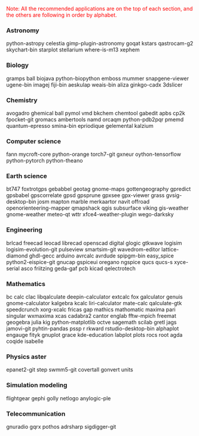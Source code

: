 
<p style="color:red;">Note: All the recommended applications are on the top of each section, and the others are following in order by alphabet. </p>

### Astronomy
python-astropy	celestia	gimp-plugin-astronomy	goqat	kstars	qastrocam-g2	skychart-bin	starplot	stellarium	where-is-m13	xephem																																																																																							
### Biology	
gramps	ball	biojava	python-biopython	emboss	mummer	snapgene-viewer	ugene-bin	imagej	fiji-bin	aeskulap	weais-bin	aliza	ginkgo-cadx	3dslicer																																																									
### Chemistry
avogadro	 ghemical	ball	pymol	vmd	bkchem	chemtool	gabedit	apbs	cp2k	fpocket-git	gromacs	ambertools	namd	orcaqm	python-pdb2pqr	pmemd	quantum-epresso	smina-bin	epriodique	gelemental	kalzium	

### Computer science	
fann	mycroft-core	python-orange	torch7-git	gxneur	oython-tensorflow	python-pytorch	python-theano

### Earth science
bt747	foxtrotgps	gebabbel	geotag	gnome-maps	gottengeography	gpredict	gpsbabel	gpscorrelate	gpsd	gpsprune	gpxsee	gpx-viewer	grass	gvsig-desktop-bin	josm	mapton marble	merkaartor	navit	offroad 	openorienteering-mapper	qmapshack	qgis	subsurface	viking	gis-weather	gnome-weather	meteo-qt	wttr	xfce4-weather-plugin	wego-darksky	

### Engineering
brlcad	freecad	leocad	librecad	openscad	digital	glogic	gtkwave	logisim	logisim-evolution-git	pulseview	smartsim-git	wavedrom-editor	lattice-diamond 	ghdl-gecc	arduino	avrcalc	avrdude	spipgm-bin	easy_spice	python2-eispice-git	gnucap	gspiceui	oregano	ngspice	qucs	qucs-s	xyce-serial	asco	friitzing	geda-gaf	pcb	kicad	qelectrotech																						

### Mathematics	
bc	calc	clac	libqalculate	deepin-calculator	extcalc	fox	galculator	genuis	gnome-calculator	kalgebra	kcalc	liri-calculator	mate-calc	qalculate-gtk	speedcrunch	xorg-xcalc	fricas	gap	mathics	mathomatic	maxima	pari	 singular	 wxmaxima	xcas	cadabra2	cantor	englab	fftw-mpich	freemat	geogebra	julia	kig	python-matplotlib	octve	sagemath	scilab	gretl	jags	jamovi-git	pyhtin-pandas	pssp	r	rkward	rstudio-desktop-bin	alphaplot	engauge	fityk	gnuplot	grace 	kde-education	labplot	plots	rocs	root	agda	coqide	isabelle	

### Physics	aster	
epanet2-git	step	swmm5-git	covertall	gonvert	units																		

###	Simulation modeling	
flightgear	gephi	golly	netlogo	anylogic-ple																						
###	Telecommunication	
gnuradio	gqrx	pothos	adrsharp	sigdigger-git																																																																																																																																		
																																																																																																																																																																																																																																																																																																																																																																																																																							
																																																																																																																																																																									
																																																																																																																																																																																																																																		
																																																																																																																																																																																																			